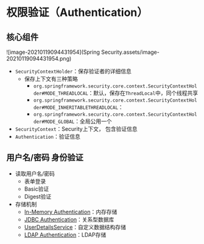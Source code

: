 







# 权限验证（Authentication）

## 核心组件

![image-20210119094431954](Spring Security.assets/image-20210119094431954.png)

- `SecurityContextHolder`：保存验证者的详细信息
  - 保存上下文有三种策略
    - `org.springframework.security.core.context.SecurityContextHolder#MODE_THREADLOCAL`：默认，保存在`ThreadLocal`中，同个线程共享
    - `org.springframework.security.core.context.SecurityContextHolder#MODE_INHERITABLETHREADLOCAL`：
    - `org.springframework.security.core.context.SecurityContextHolder#MODE_GLOBAL`：全局公用一个
- `SecurityContext`：Security上下文， 包含验证信息
- `Authentication`：验证信息



## 用户名/密码 身份验证

- 读取用户名/密码
  - 表单登录
  - Basic验证
  - Digest验证
- 存储机制
  - [In-Memory Authentication](https://docs.spring.io/spring-security/site/docs/5.4.2/reference/html5/#servlet-authentication-inmemory)：内存存储
  - [JDBC Authentication](https://docs.spring.io/spring-security/site/docs/5.4.2/reference/html5/#servlet-authentication-jdbc)：关系型数据库
  - [UserDetailsService](https://docs.spring.io/spring-security/site/docs/5.4.2/reference/html5/#servlet-authentication-userdetailsservice)：自定义数据结构存储
  - [LDAP Authentication](https://docs.spring.io/spring-security/site/docs/5.4.2/reference/html5/#servlet-authentication-ldap)：LDAP存储

